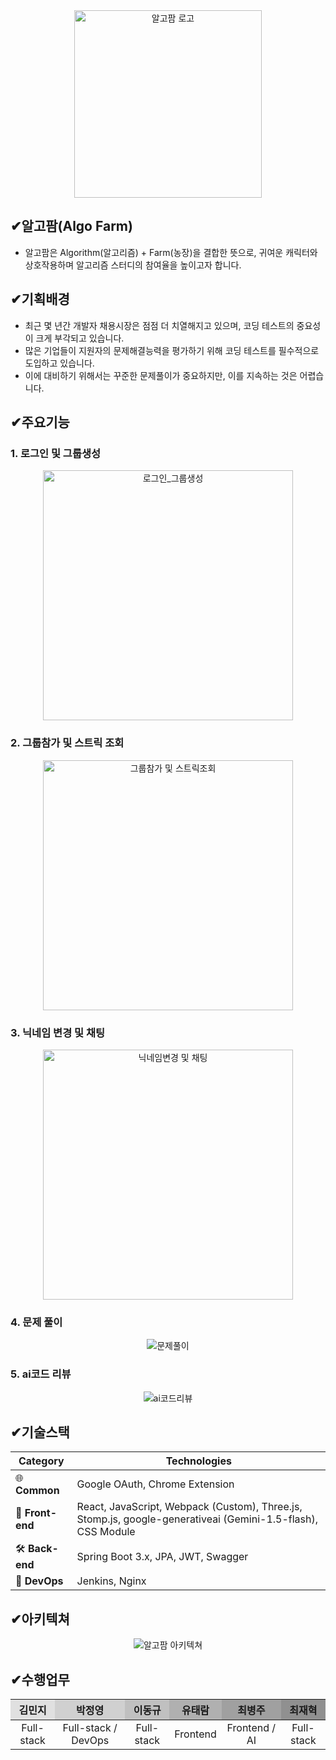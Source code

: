   <div align="center">
    <img src="https://github.com/user-attachments/assets/972c20fc-0a9f-481e-b542-be99288ef9ab" alt="알고팜 로고" width="300">
  </div>

## ✔알고팜(Algo Farm)
- 알고팜은 Algorithm(알고리즘) + Farm(농장)을 결합한 뜻으로, 귀여운 캐릭터와 상호작용하며 알고리즘 스터디의 참여율을 높이고자 합니다.

## ✔기획배경
  - 최근 몇 년간 개발자 채용시장은 점점 더 치열해지고 있으며, 코딩 테스트의 중요성이 크게 부각되고 있습니다.  
  - 많은 기업들이 지원자의 문제해결능력을 평가하기 위해 코딩 테스트를 필수적으로 도입하고 있습니다.  
  - 이에 대비하기 위해서는 꾸준한 문제풀이가 중요하지만, 이를 지속하는 것은 어렵습니다.  

## ✔주요기능
### 1. 로그인 및 그룹생성
   <div align="center">
      <img src="https://github.com/user-attachments/assets/03c35994-7aa0-4677-88a3-c86bc437a59f" alt="로그인_그룹생성" width="400">
   </div>

### 2. 그룹참가 및 스트릭 조회
   <div align="center">
      <img src="https://github.com/user-attachments/assets/5d1737fe-623b-47b9-b2c6-341dad8cd880" alt="그룹참가 및 스트릭조회" width="400">
   </div>

### 3. 닉네임 변경 및 채팅
   <div align="center">
      <img src="https://github.com/user-attachments/assets/06712f9c-8bfe-4c21-94d0-139100fccf78" alt="닉네임변경 및 채팅" width="400">
   </div>

### 4. 문제 풀이
   <div align="center">
      <img src="https://github.com/user-attachments/assets/c8be84d5-085f-46c6-a17c-e6d0d97b0bea" alt="문제풀이">
   </div>

### 5. ai코드 리뷰
   <div align="center">
      <img src="https://github.com/user-attachments/assets/aaa40f98-61b0-488e-beef-6aa4890e81e9" alt="ai코드리뷰">
   </div>

## ✔기술스택
| **Category** | **Technologies**                                                                 |
|--------------|----------------------------------------------------------------------------------|
| 🌐 **Common**  | Google OAuth, Chrome Extension                                                   |
| 🎨 **Front-end** | React, JavaScript, Webpack (Custom), Three.js, Stomp.js, google-generativeai (Gemini-1.5-flash), CSS Module |
| 🛠️ **Back-end**  | Spring Boot 3.x, JPA, JWT, Swagger                                              |
| 🚀 **DevOps**    | Jenkins, Nginx                                                                 |

## ✔아키텍쳐
<div align="center">
      <img src="https://github.com/user-attachments/assets/5ff75303-9ea6-4136-b10d-4997593eeea2" alt="알고팜 아키텍쳐">
</div>

## ✔수행업무

<table style="width: 100%; border-collapse: collapse;">
  <thead>
    <tr style="background-color: #f0f0f0;">
      <th style="text-align: center; background-color: #e0e0e0;">김민지</th>
      <th style="text-align: center; background-color: #d0d0d0;">박정영</th>
      <th style="text-align: center; background-color: #c0c0c0;">이동규</th>
      <th style="text-align: center; background-color: #b0b0b0;">유태람</th>
      <th style="text-align: center; background-color: #a0a0a0;">최병주</th>
      <th style="text-align: center; background-color: #909090;">최재혁</th>
    </tr>
  </thead>
  <tbody>
    <tr>
      <td style="text-align: center;">Full-stack</td>
      <td style="text-align: center;">Full-stack / DevOps</td>
      <td style="text-align: center;">Full-stack</td>
      <td style="text-align: center;">Frontend</td>
      <td style="text-align: center;">Frontend / AI</td>
      <td style="text-align: center;">Full-stack</td>
    </tr>
  </tbody>
</table>
